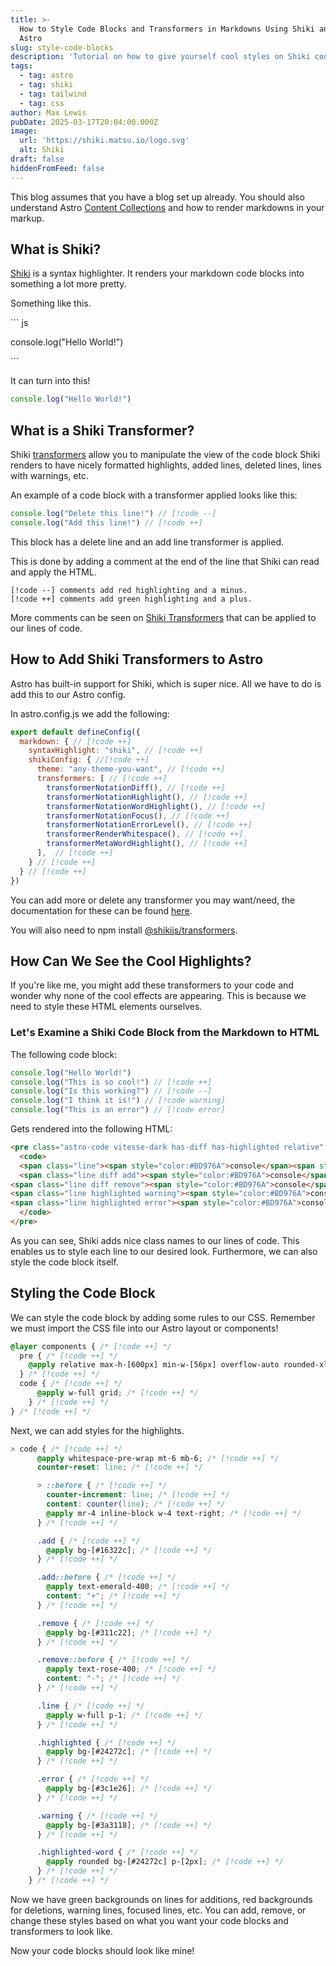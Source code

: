 ```yaml
---
title: >-
  How to Style Code Blocks and Transformers in Markdowns Using Shiki and CSS in
  Astro
slug: style-code-blocks
description: 'Tutorial on how to give yourself cool styles on Shiki codeblocks. '
tags:
  - tag: astro
  - tag: shiki
  - tag: tailwind
  - tag: css
author: Max Lewis
pubDate: 2025-03-17T20:04:00.000Z
image:
  url: 'https://shiki.matsu.io/logo.svg'
  alt: Shiki
draft: false
hiddenFromFeed: false
---
```


This blog assumes that you have a blog set up already. You should also understand Astro [Content Collections](https://docs.astro.build/en/guides/content-collections/) and how to render markdowns in your markup.

## What is Shiki?

[Shiki](https://shiki.matsu.io) is a syntax highlighter. It renders your markdown code blocks into something a lot more pretty.

Something like this.

\`\`\` js

console.log("Hello World!")

\`\`\`

It can turn into this!

```javascript
console.log("Hello World!")
```

## What is a Shiki Transformer?

Shiki [transformers](https://shiki.matsu.io/guide/transformers) allow you to manipulate the view of the code block Shiki renders to have nicely formatted highlights, added lines, deleted lines, lines with warnings, etc.

An example of a code block with a transformer applied looks like this:

```javascript
console.log("Delete this line!") // [!code --]
console.log("Add this line!") // [!code ++]
```

This block has a delete line and an add line transformer is applied.

This is done by adding a comment at the end of the line that Shiki can read and apply the HTML.

```
[!code --] comments add red highlighting and a minus.
[!code ++] comments add green highlighting and a plus.
```

More comments can be seen on [Shiki Transformers](https://shiki.style/packages/transformers) that can be applied to our lines of code.  

## How to Add Shiki Transformers to Astro

Astro has built-in support for Shiki, which is super nice. All we have to do is add this to our Astro config.

In astro.config.js we add the following:

```javascript
export default defineConfig({
  markdown: { // [!code ++]
    syntaxHighlight: "shiki", // [!code ++]
    shikiConfig: { //[!code ++]
      theme: "any-theme-you-want", // [!code ++]
      transformers: [ // [!code ++]
        transformerNotationDiff(), // [!code ++]
        transformerNotationHighlight(), // [!code ++]
        transformerNotationWordHighlight(), // [!code ++]
        transformerNotationFocus(), // [!code ++]
        transformerNotationErrorLevel(), // [!code ++]
        transformerRenderWhitespace(), // [!code ++]
        transformerMetaWordHighlight(), // [!code ++]
      ],  // [!code ++]
    } // [!code ++]
  } // [!code ++]
})
```

You can add more or delete any transformer you may want/need, the documentation for these can be found [here](https://shiki.style/packages/transformers).

You will also need to npm install [@shikijs/transformers](https://www.npmjs.com/package/@shikijs/transformers).

## How Can We See the Cool Highlights?

If you're like me, you might add these transformers to your code and wonder why none of the cool effects are appearing. This is because we need to style these HTML elements ourselves.

### Let's Examine a Shiki Code Block from the Markdown to HTML

The following code block:

```javascript
console.log("Hello World!")
console.log("This is so cool!") // [!code ++]
console.log("Is this working?") // [!code --]
console.log("I think it is!") // [!code warning]
console.log("This is an error") // [!code error]
```

Gets rendered into the following HTML:

```html
<pre class="astro-code vitesse-dark has-diff has-highlighted relative" style="background-color:#121212;color:#dbd7caee; overflow-x: auto;" tabindex="0" data-language="javascript">
  <code>
  <span class="line"><span style="color:#BD976A">console</span><span style="color:#666666">.</span><span style="color:#80A665">log</span><span style="color:#666666">(</span><span style="color:#C98A7D77">"</span><span style="color:#C98A7D">Hello</span><span class="space"> </span><span style="color:#C98A7D">World!</span><span style="color:#C98A7D77">"</span><span style="color:#666666">)</span></span>
  <span class="line diff add"><span style="color:#BD976A">console</span><span style="color:#666666">.</span><span style="color:#80A665">log</span><span style="color:#666666">(</span><span style="color:#C98A7D77">"</span><span style="color:#C98A7D">This</span><span class="space"> </span><span style="color:#C98A7D">is</span><span class="space"> </span><span style="color:#C98A7D">so</span><span class="space"> </span><span style="color:#C98A7D">cool!</span><span style="color:#C98A7D77">"</span><span style="color:#666666">)</span></span>
<span class="line diff remove"><span style="color:#BD976A">console</span><span style="color:#666666">.</span><span style="color:#80A665">log</span><span style="color:#666666">(</span><span style="color:#C98A7D77">"</span><span style="color:#C98A7D">Is</span><span class="space"> </span><span style="color:#C98A7D">this</span><span class="space"> </span><span style="color:#C98A7D">working?</span><span style="color:#C98A7D77">"</span><span style="color:#666666">)</span></span>
<span class="line highlighted warning"><span style="color:#BD976A">console</span><span style="color:#666666">.</span><span style="color:#80A665">log</span><span style="color:#666666">(</span><span style="color:#C98A7D77">"</span><span style="color:#C98A7D">I</span><span class="space"> </span><span style="color:#C98A7D">think</span><span class="space"> </span><span style="color:#C98A7D">it</span><span class="space"> </span><span style="color:#C98A7D">is!</span><span style="color:#C98A7D77">"</span><span style="color:#666666">)</span></span>
<span class="line highlighted error"><span style="color:#BD976A">console</span><span style="color:#666666">.</span><span style="color:#80A665">log</span><span style="color:#666666">(</span><span style="color:#C98A7D77">"</span><span style="color:#C98A7D">This</span><span class="space"> </span><span style="color:#C98A7D">ia</span><span class="space"> </span><span style="color:#C98A7D">an</span><span class="space"> </span><span style="color:#C98A7D">error</span><span style="color:#C98A7D77">"</span><span style="color:#666666">)</span></span>
  </code>
</pre>
```

As you can see, Shiki adds nice class names to our lines of code. This enables us to style each line to our desired look. Furthermore, we can also style the code block itself.

## Styling the Code Block

We can style the code block by adding some rules to our CSS. Remember we must import the CSS file into our Astro layout or components!

```css
@layer components { /* [!code ++] */
  pre { /* [!code ++] */
    @apply relative max-h-[600px] min-w-[56px] overflow-auto rounded-xl border border-slate-400 py-4 text-sm leading-loose; /* [!code ++] */
  } /* [!code ++] */
  code { /* [!code ++] */
      @apply w-full grid; /* [!code ++] */
    } /* [!code ++] */
} /* [!code ++] */
```

Next, we can add styles for the highlights.

```css
> code { /* [!code ++] */
      @apply whitespace-pre-wrap mt-6 mb-6; /* [!code ++] */
      counter-reset: line; /* [!code ++] */

      > ::before { /* [!code ++] */
        counter-increment: line; /* [!code ++] */
        content: counter(line); /* [!code ++] */
        @apply mr-4 inline-block w-4 text-right; /* [!code ++] */
      } /* [!code ++] */

      .add { /* [!code ++] */
        @apply bg-[#16322c]; /* [!code ++] */
      } /* [!code ++] */

      .add::before { /* [!code ++] */
        @apply text-emerald-400; /* [!code ++] */
        content: "+"; /* [!code ++] */
      } /* [!code ++] */

      .remove { /* [!code ++] */
        @apply bg-[#311c22]; /* [!code ++] */
      } /* [!code ++] */

      .remove::before { /* [!code ++] */
        @apply text-rose-400; /* [!code ++] */
        content: "-"; /* [!code ++] */
      } /* [!code ++] */

      .line { /* [!code ++] */
        @apply w-full p-1; /* [!code ++] */
      } /* [!code ++] */

      .highlighted { /* [!code ++] */
        @apply bg-[#24272c]; /* [!code ++] */
      } /* [!code ++] */

      .error { /* [!code ++] */
        @apply bg-[#3c1e26]; /* [!code ++] */
      } /* [!code ++] */

      .warning { /* [!code ++] */
        @apply bg-[#3a3118]; /* [!code ++] */
      } /* [!code ++] */

      .highlighted-word { /* [!code ++] */
        @apply rounded bg-[#24272c] p-[2px]; /* [!code ++] */
      } /* [!code ++] */
    } /* [!code ++] */
```

Now we have green backgrounds on lines for additions, red backgrounds for deletions, warning lines, focused lines, etc. You can add, remove, or change these styles based on what you want your code blocks and transformers to look like. 

Now your code blocks should look like mine! 
